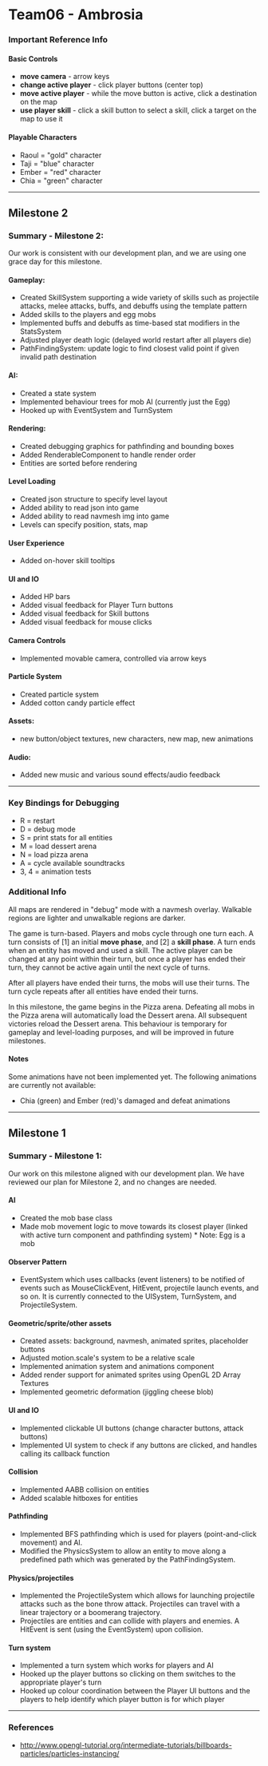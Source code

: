 # Team06 - Ambrosia

### Important Reference Info
#### Basic Controls
- **move camera** - arrow keys
- **change active player** - click player buttons (center top)
- **move active player** - while the move button is active, click a destination on the map
- **use player skill**  - click a skill button to select a skill, click a target on the map to use it
#### Playable Characters
- Raoul = "gold" character
- Taji = "blue" character
- Ember = "red" character
- Chia = "green" character

---

## Milestone 2
### Summary - Milestone 2:

Our work is consistent with our development plan, and we are using one grace day for this milestone.

#### Gameplay:
- Created SkillSystem supporting a wide variety of skills such as projectile attacks, melee attacks, buffs, and debuffs using the template pattern
- Added skills to the players and egg mobs
- Implemented buffs and debuffs as time-based stat modifiers in the StatsSystem
- Adjusted player death logic (delayed world restart after all players die)
- PathFindingSystem: update logic to find closest valid point if given invalid path destination

#### AI:
- Created a state system
- Implemented behaviour trees for mob AI (currently just the Egg)
- Hooked up with EventSystem and TurnSystem

#### Rendering:
- Created debugging graphics for pathfinding and bounding boxes
- Added RenderableComponent to handle render order
- Entities are sorted before rendering

#### Level Loading 
- Created json structure to specify level layout
- Added ability to read json into game
- Added ability to read navmesh img into game
- Levels can specify position, stats, map

#### User Experience
- Added on-hover skill tooltips

#### UI and IO
- Added HP bars
- Added visual feedback for Player Turn buttons
- Added visual feedback for Skill buttons
- Added visual feedback for mouse clicks

#### Camera Controls
- Implemented movable camera, controlled via arrow keys

#### Particle System
- Created particle system
- Added cotton candy particle effect

#### Assets:
- new button/object textures, new characters, new map, new animations

#### Audio:
- Added new music and various sound effects/audio feedback

---

### Key Bindings for Debugging
- R = restart
- D = debug mode
- S = print stats for all entities
- M = load dessert arena
- N = load pizza arena
- A = cycle available soundtracks
- 3, 4 = animation tests


### Additional Info
All maps are rendered in "debug" mode with a navmesh overlay. Walkable regions are lighter and unwalkable regions are darker.

The game is turn-based. Players and mobs cycle through one turn each. A turn consists of [1] an initial **move phase**, and [2] a **skill phase**. A turn ends when an entity has moved and used a skill. The active player can be changed at any point within their turn, but once a player has ended their turn, they cannot be active again until the next cycle of turns.

After all players have ended their turns, the mobs will use their turns. The turn cycle repeats after all entities have ended their turns.

In this milestone, the game begins in the Pizza arena. Defeating all mobs in the Pizza arena will automatically load the Dessert arena. All subsequent victories reload the Dessert arena. This behaviour is temporary for gameplay and level-loading purposes, and will be improved in future milestones.


#### Notes
Some animations have not been implemented yet. The following animations are currently not available:
- Chia (green) and Ember (red)'s damaged and defeat animations

---

## Milestone 1
### Summary - Milestone 1:

Our work on this milestone aligned with our development plan. We have reviewed our plan for Milestone 2, and no changes are needed.

#### AI
- Created the mob base class
- Made mob movement logic to move towards its closest player (linked with active turn component and pathfinding system)
\* Note: Egg is a mob

#### Observer Pattern
- EventSystem which uses callbacks (event listeners) to be notified of events such as MouseClickEvent, HitEvent, projectile launch events, and so on. It is currently connected to the UISystem, TurnSystem, and ProjectileSystem.

#### Geometric/sprite/other assets
- Created assets: background, navmesh, animated sprites, placeholder buttons
- Adjusted motion.scale's system to be a relative scale
- Implemented animation system and animations component
- Added render support for animated sprites using OpenGL 2D Array Textures
- Implemented geometric deformation (jiggling cheese blob)

#### UI and IO
- Implemented clickable UI buttons (change character buttons, attack buttons)
- Implemented UI system to check if any buttons are clicked, and handles calling its callback function

#### Collision
- Implemented AABB collision on entities
- Added scalable hitboxes for entities

#### Pathfinding
- Implemented BFS pathfinding which is used for players (point-and-click movement) and AI.
- Modified the PhysicsSystem to allow an entity to move along a predefined path which was generated by the PathFindingSystem.

#### Physics/projectiles
- Implemented the ProjectileSystem which allows for launching projectile attacks such as the bone throw attack. Projectiles can travel with a linear trajectory or a boomerang trajectory.
- Projectiles are entities and can collide with players and enemies. A HitEvent is sent (using the EventSystem) upon collision.

#### Turn system
- Implemented a turn system which works for players and AI
- Hooked up the player buttons so clicking on them switches to the appropriate player's turn
- Hooked up colour coordination between the Player UI buttons and the players to help identify which player button is for which player

---

### References
* http://www.opengl-tutorial.org/intermediate-tutorials/billboards-particles/particles-instancing/
